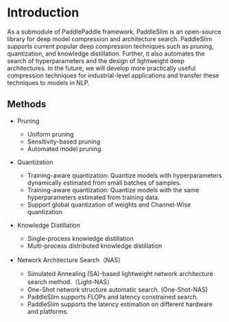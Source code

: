 

# Introduction

As a submodule of PaddlePaddle framework, PaddleSlim is an open-source library for deep model compression and architecture search. PaddleSlim supports current popular deep compression techniques such as pruning, quantization, and knowledge distillation. Further, it also automates the search of hyperparameters and the design of lightweight deep architectures. In the future, we will develop more practically useful compression techniques for industrial-level applications and transfer these techniques to models in NLP.


## Methods

- Pruning
  - Uniform pruning
  - Sensitivity-based pruning
  - Automated model pruning

- Quantization
  - Training-aware quantization: Quantize models with hyperparameters dynamically estimated from small batches of samples.
  - Training-aware quantization: Quantize models with the same hyperparameters estimated from training data.
  - Support global quantization of weights and Channel-Wise quantization

- Knowledge Distillation
  - Single-process knowledge distillation
  - Multi-process distributed knowledge distillation

- Network Architecture Search（NAS）
  - Simulated Annealing (SA)-based lightweight network architecture search method.（Light-NAS）
  - One-Shot network structure automatic search. (One-Shot-NAS)
  - PaddleSlim supports FLOPs and latency constrained search.
  - PaddleSlim supports the latency estimation on different hardware and platforms.
